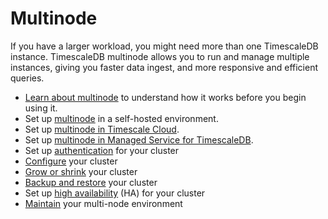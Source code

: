 # Multinode
If you have a larger workload, you might need more than one TimescaleDB
instance. TimescaleDB multinode allows you to run and manage multiple instances,
giving you faster data ingest, and more responsive and efficient queries.

*   [Learn about multinode][about-multinode] to understand how it works before you begin using it.
*   Set up [multinode][setup-selfhosted] in a self-hosted environment.
*   Set up [multinode in Timescale Cloud][setup-cloud].
*   Set up [multinode in Managed Service for TimescaleDB][setup-mst].
*   Set up [authentication][multinode-auth] for your cluster
*   [Configure][multinode-config] your cluster
*   [Grow or shrink][multinode-grow-shrink] your cluster
*   [Backup and restore][multinode-backup] your cluster
*   Set up [high availability][multinode-ha] (HA) for your cluster
*   [Maintain][multinode-maintenance] your multi-node environment


[about-multinode]: /how-to-guides/multi-node-setup/about-multinode
[setup-selfhosted]: /how-to-guides/multi-node-setup/multinode-setup
[setup-cloud]: /cloud/:currentVersion:/forge-multi-node/
[setup-mst]: /mst/:currentVersion:/cloud-multi-node/
[multinode-auth]: /how-to-guides/multi-node-setup/multinode-auth
[multinode-config]: /how-to-guides/multi-node-setup/multinode-config
[multinode-grow-shrink]: /how-to-guides/multi-node-setup/multinode-grow-shrink
[multinode-backup]: /how-to-guides/multi-node-setup/multinode-backup
[multinode-ha]: /how-to-guides/multi-node-setup/multinode-ha
[multinode-maintenance]: /how-to-guides/multi-node-setup/multinode-maintenance
